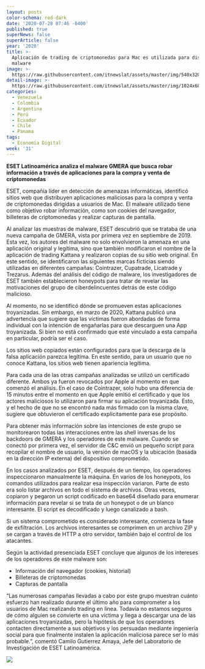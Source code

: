 ```yaml
---
layout: posts
color-schema: red-dark
date: '2020-07-28 07:46 -0400'
published: true
superNews: false
superArticle: false
year: '2020'
title: >-
  Aplicación de trading de criptomonedas para Mac es utilizada para distribuir
  malware
image: >-
  https://raw.githubusercontent.com/itnewslat/assets/master/img/540x320/Criptomonedas-p.jpg
detail-image: >-
  https://raw.githubusercontent.com/itnewslat/assets/master/img/1024x680/Criptomonedas-g.jpg
categories:
  - Venezuela
  - Colombia
  - Argentina
  - Perú
  - Ecuador
  - Chile
  - Panama
tags:
  - Economía Digital
week: '31'
---
```

**ESET Latinoamérica analiza el malware GMERA que busca robar información a través de aplicaciones para la compra y venta de criptomonedas**

ESET, compañía líder en detección de amenazas informáticas, identificó sitios web que distribuyen aplicaciones maliciosas para la compra y venta de criptomonedas dirigidas a usuarios de Mac. El malware utilizado tiene como objetivo robar información, como son cookies del navegador, billeteras de criptomonedas y realizar capturas de pantalla.
 
Al analizar las muestras de malware, ESET descubrió que se trataba de una nueva campaña de GMERA, vista por primera vez en septiembre de 2019. Esta vez, los autores del malware no solo envolvieron la amenaza en una aplicación original y legítima, sino que también modificaron el nombre de la aplicación de trading Kattana y realizaron copias de su sitio web original. En este sentido, se identificaron las siguientes marcas ficticias siendo utilizadas en diferentes campañas: Cointrazer, Cupatrade, Licatrade y Trezarus. Además del análisis del código de malware, los investigadores de ESET también establecieron honeypots para tratar de revelar las motivaciones del grupo de ciberdelincuentes detrás de este código malicioso.
 
Al momento, no se identificó dónde se promueven estas aplicaciones troyanizadas. Sin embargo, en marzo de 2020, Kattana publicó una advertencia que sugiere que las víctimas fueron abordadas de forma individual con la intención de engañarlas para que descarguen una App troyanizada. Si bien no está confirmado que esté vinculado a esta campaña en particular, podría ser el caso.
 
Los sitios web copiados están configurados para que la descarga de la falsa aplicación parezca legítima. En este sentido, para un usuario que no conoce Kattana, los sitios web tienen apariencia legítima.
 
Para cada una de las otras campañas analizadas se utilizó un certificado diferente. Ambos ya fueron revocados por Apple al momento en que comenzó el análisis. En el caso de Cointrazer, solo hubo una diferencia de 15 minutos entre el momento en que Apple emitió el certificado y que los actores maliciosos lo utilizaron para firmar su aplicación troyanizada. Esto, y el hecho de que no se encontró nada más firmado con la misma clave, sugiere que obtuvieron el certificado explícitamente para ese propósito.
 
Para obtener más información sobre las intenciones de este grupo se monitorearon todas las interacciones entre las shell inversas de los backdoors de GMERA y los operadores de este malware. Cuando se conectó por primera vez, el servidor de C&C envió un pequeño script para recopilar el nombre de usuario, la versión de macOS y la ubicación (basada en la dirección IP externa) del dispositivo comprometido.
  
En los casos analizados por ESET, después de un tiempo, los operadores inspeccionaron manualmente la máquina. En varios de los honeypots, los comandos utilizados para realizar esa inspección variaron. Parte de esto era solo listar archivos en todo el sistema de archivos. Otras veces, copiaron y pegaron un script codificado en base64 diseñado para enumerar información para revelar si se trata de un honeypot o de un blanco interesante. El script es decodificado y luego canalizado a bash.
 
Si un sistema comprometido es considerado interesante, comienza la fase de exfiltración. Los archivos interesantes se comprimen en un archivo ZIP y se cargan a través de HTTP a otro servidor, también bajo el control de los atacantes.
 
Según la actividad presenciada ESET concluye que algunos de los intereses de los operadores de este malware son:

- Información del navegador (cookies, historial)
- Billeteras de criptomonedas
- Capturas de pantalla

“Las numerosas campañas llevadas a cabo por este grupo muestran cuánto esfuerzo han realizado durante el último año para comprometer a los usuarios de Mac realizando trading en línea. Todavía no estamos seguros de cómo alguien se convierte en una víctima y llega a descargar una de las aplicaciones troyanizadas, pero la hipótesis de que los operadores contacten directamente a sus objetivos y los persuadan mediante ingeniería social para que finalmente instalen la aplicación maliciosa parece ser lo más probable.”, comentó Camilo Gutierrez Amaya, Jefe del Laboratorio de Investigación de ESET Latinoamérica.
 
<img src="https://tracker.metricool.com/c3po.jpg?hash=56f88a41e39ab42c063cc51676587a04"/>